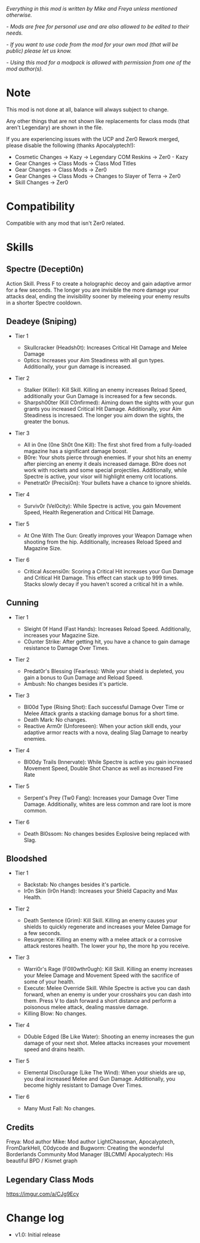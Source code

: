 *Everything in this mod is written by Mike and Freya unless mentioned otherwise.*

*- Mods are free for personal use and are also allowed to be edited to their needs.*

*- If you want to use code from the mod for your own mod (that will be public) please let us know.*

*- Using this mod for a modpack is allowed with permission from one of the mod author(s).*

# Note

This mod is not done at all, balance will always subject to change.

Any other things that are not shown like replacements for class mods (that aren't Legendary) are shown in the file.

If you are experiencing issues with the UCP and Zer0 Rework merged, please disable the following (thanks Apocalyptech!):
- Cosmetic Changes -> Kazy -> Legendary COM Reskins -> Zer0 - Kazy
- Gear Changes -> Class Mods -> Class Mod Titles
- Gear Changes -> Class Mods -> Zer0
- Gear Changes -> Class Mods -> Changes to Slayer of Terra -> Zer0
- Skill Changes -> Zer0

# Compatibility

Compatible with any mod that isn't Zer0 related.

# Skills

## Spectre (Decepti0n)

Action Skill. Press F to create a holographic decoy and gain adaptive armor for a few seconds. The longer you are invisible the more damage your attacks deal, ending the invisibility sooner by meleeing your enemy results in a shorter Spectre cooldown.

## Deadeye (Sniping)

- Tier 1
  - Skullcracker (Headsh0t): Increases Critical Hit Damage and Melee Damage
  - 0ptics: Increases your Aim Steadiness with all gun types. Additionally, your gun damage is increased.

- Tier 2
  - Stalker (Killer): Kill Skill. Killing an enemy increases Reload Speed, additionally your Gun Damage is increased for a few seconds.
  - Sharpsh00ter (Kill C0nfirmed): Aiming down the sights with your gun grants you increased Critical Hit Damage. Additionally, your Aim Steadiness is incresaed. The longer you aim down the sights, the greater the bonus.

- Tier 3
  - All in 0ne (0ne Sh0t 0ne Kill): The first shot fired from a fully-loaded magazine has a significant damage boost.
  - B0re: Your shots pierce through enemies. If your shot hits an enemy after piercing an enemy it deals increased damage. B0re does not work with rockets and some special projectiles. Additionally, while Spectre is active, your visor will highlight enemy crit locations.
  - Penetrat0r (Precisi0n): Your bullets have a chance to ignore shields.

- Tier 4
  - Surviv0r (Vel0city): While Spectre is active, you gain Movement Speed, Health Regeneration and Critical Hit Damage.

- Tier 5
  - At One With The Gun: Greatly improves your Weapon Damage when shooting from the hip. Additionally, increases Reload Speed and Magazine Size.

- Tier 6
  - Critical Ascensi0n: Scoring a Critical Hit increases your Gun Damage and Critical Hit Damage. This effect can stack up to 999 times. Stacks slowly decay if you haven't scored a critical hit in a while.

## Cunning

- Tier 1
  - Sleight 0f Hand (Fast Hands): Increases Reload Speed. Additionally, increases your Magazine Size.
  - C0unter Strike: After getting hit, you have a chance to gain damage resistance to Damage Over Times.

- Tier 2
  - Predat0r's Blessing (Fearless): While your shield is depleted, you gain a bonus to Gun Damage and Reload Speed.
  - Ambush: No changes besides it's particle.

- Tier 3
  - Bl00d Type (Rising Shot): Each successful Damage Over Time or Melee Attack grants a stacking damage bonus for a short time.
  - Death Mark: No changes.
  - Reactive Arm0r (Unforeseen): When your action skill ends, your adaptive armor reacts with a nova, dealing Slag Damage to nearby enemies.

- Tier 4
  - Bl00dy Trails (Innervate): While Spectre is active you gain increased Movement Speed, Double Shot Chance as well as increased Fire Rate

- Tier 5
  - Serpent's Prey (Tw0 Fang): Increases your Damage Over Time Damage. Additionally, whites are less common and rare loot is more common.

- Tier 6
  - Death Bl0ssom: No changes besides Explosive being replaced with Slag.

## Bloodshed

- Tier 1
  - Backstab: No changes besides it's particle.
  - Ir0n Skin (Ir0n Hand): Increases your Shield Capacity and Max Health.

- Tier 2
  - Death Sentence (Grim): Kill Skill. Killing an enemy causes your shields to quickly regenerate and increases your Melee Damage for a few seconds.
  - Resurgence: Killing an enemy with a melee attack or a corrosive attack restores health. The lower your hp, the more hp you receive.

- Tier 3
  - Warri0r's Rage (F0ll0wthr0ugh): Kill Skill. Killing an enemy increases your Melee Damage and Movement Speed with the sacrifice of some of your health.
  - Execute: Melee Override Skill. While Spectre is active you can dash forward, when an enemy is under your crosshairs you can dash into them. Press V to dash forward a short distance and perform a poisonous melee attack, dealing massive damage.
  - Killing Blow: No changes.

- Tier 4
  - D0uble Edged (Be Like Water): Shooting an enemy increases the gun damage of your next shot. Melee attacks increases your movement speed and drains health.

- Tier 5
  - Elemental Disc0urage (Like The Wind): When your shields are up, you deal increased Melee and Gun Damage. Additionally, you become highly resistant to Damage Over Times.

- Tier 6
  - Many Must Fall: No changes.

## Credits

Freya: Mod author
Mike: Mod author
LightChaosman, Apocalyptech, FromDarkHell, C0dycode and Bugworm: Creating the wonderful Borderlands Community Mod Manager (BLCMM)
Apocalyptech: His beautiful BPD / Kismet graph

## Legendary Class Mods

https://imgur.com/a/CJg9Ecy

# Change log 
- v1.0: Initial release
